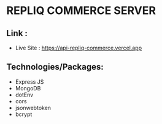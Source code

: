 # REPLIQ COMMERCE SERVER

## Link :

- Live Site : https://api-repliq-commerce.vercel.app

## Technologies/Packages:

- Express JS
- MongoDB
- dotEnv
- cors
- jsonwebtoken
- bcrypt
